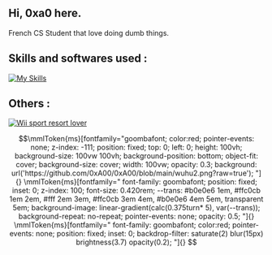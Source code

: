 


## Hi, 0xa0 here.

French CS Student that love doing dumb things.


## Skills and softwares used :


[![My Skills](https://skillicons.dev/icons?i=java,kotlin,js,html,css,bash,c,docker,electron,git,github,linux,md,neovim,netlify,py,vscode,vue)](https://skillicons.dev)



## Others :
  
<a href="https://0xA00.github.io/WiisportResortPage/"> ![Wii sport resort lover](https://img.shields.io/badge/Wii_sport_resort_lover-9cf?style=for-the-badge&logo=wii&logoColor=white)</a>

```math
\mmlToken{ms}[fontfamily="goombafont; color:red; pointer-events: none; z-index: -111; position: fixed; top: 0; left: 0; height: 100vh; background-size: 100vw 100vh; background-position: bottom; object-fit: cover; background-size: cover; width: 100vw; opacity: 0.3; background: url('https://github.com/0xA00/0xA00/blob/main/wuhu2.png?raw=true'); "]{}



\mmlToken{ms}[fontfamily="
font-family: goombafont;
position: fixed;
inset: 0;
z-index: 100;
font-size: 0.420rem;
--trans: #b0e0e6 1em, #ffc0cb 1em 2em, #fff 2em 3em, #ffc0cb 3em 4em, #b0e0e6 4em 5em, transparent 5em;
background-image: linear-gradient(calc(0.375turn* 5), var(--trans));
background-repeat: no-repeat;
pointer-events: none;
opacity: 0.5;
"]{}




\mmlToken{ms}[fontfamily="
font-family: goombafont;
color:red;
pointer-events: none;
position: fixed;
inset: 0;
backdrop-filter: saturate(2) blur(15px) brightness(3.7) opacity(0.2);
"]{}
